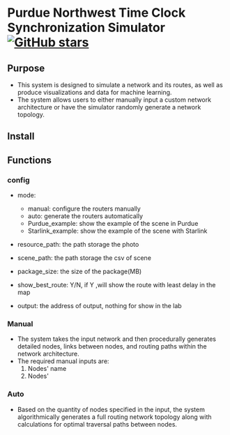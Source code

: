 # Purdue Northwest Time Clock Synchronization Simulator[![GitHub stars](https://img.shields.io/github/stars/your-username/your-repository?style=social)](https://github.com/rui5097/pnw_clock_sim)


## Purpose

- This system is designed to simulate a network and its routes, as well as produce visualizations and data for machine learning.
- The system allows users to either manually input a custom network architecture or have the simulator randomly generate a network topology.

## Install

## Functions

### config

- mode:
  - manual: configure the routers manually
  - auto: generate the routers automatically
  - Purdue_example: show the example of the scene in Purdue
  - Starlink_example: show the example of the scene with Starlink

- resource_path: the path storage the photo

- scene_path: the path storage the csv of scene
- package_size: the size of the package(MB)

- show_best_route: Y/N, if Y ,will show the route with least delay in the map
- output: the address of output, nothing for show in the lab

### Manual

- The system takes the input network and then procedurally generates detailed nodes, links between nodes, and routing paths within the network architecture.
- The required manual inputs are:
  1. Nodes' name
  2. Nodes' 

### Auto

- Based on the quantity of nodes specified in the input, the system algorithmically generates a full routing network topology along with calculations for optimal traversal paths between nodes.